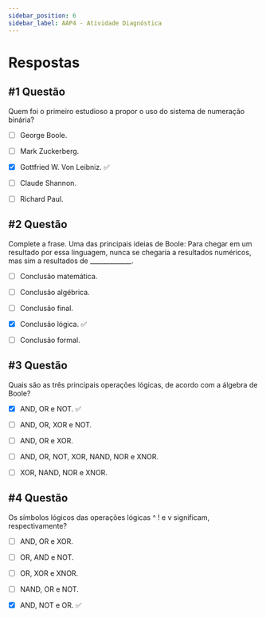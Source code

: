 ```yaml
---
sidebar_position: 6
sidebar_label: AAP4 - Atividade Diagnóstica
---
```


# Respostas



## #1 Questão

  


Quem foi o primeiro estudioso a propor o uso do sistema de numeração binária?

  

- [ ] George Boole.  

- [ ] Mark Zuckerberg.

- [x] Gottfried W. Von Leibniz. ✅

- [ ] Claude Shannon.

- [ ] Richard Paul.



## #2 Questão

  


Complete a frase. Uma das principais ideias de Boole: Para chegar em um resultado por essa linguagem, nunca se chegaria a resultados numéricos, mas sim a resultados de _____________.

  

- [ ] Conclusão matemática. 

- [ ] Conclusão algébrica.

- [ ] Conclusão final.

- [x] Conclusão lógica.  ✅

- [ ] Conclusão formal.



## #3 Questão

  


Quais são as três principais operações lógicas, de acordo com a álgebra de Boole?

  

- [x] AND, OR e NOT. ✅

- [ ] AND, OR, XOR e NOT.

- [ ] AND, OR e XOR.

- [ ] AND, OR, NOT, XOR, NAND, NOR e XNOR.

- [ ] XOR, NAND, NOR e XNOR.




## #4 Questão

  


 Os símbolos lógicos das operações lógicas ^ ! e v significam, respectivamente?

  

- [ ] AND, OR e XOR.  

- [ ] OR, AND e NOT.

- [ ] OR, XOR e XNOR.

- [ ] NAND, OR e NOT.

- [x] AND, NOT e OR. ✅